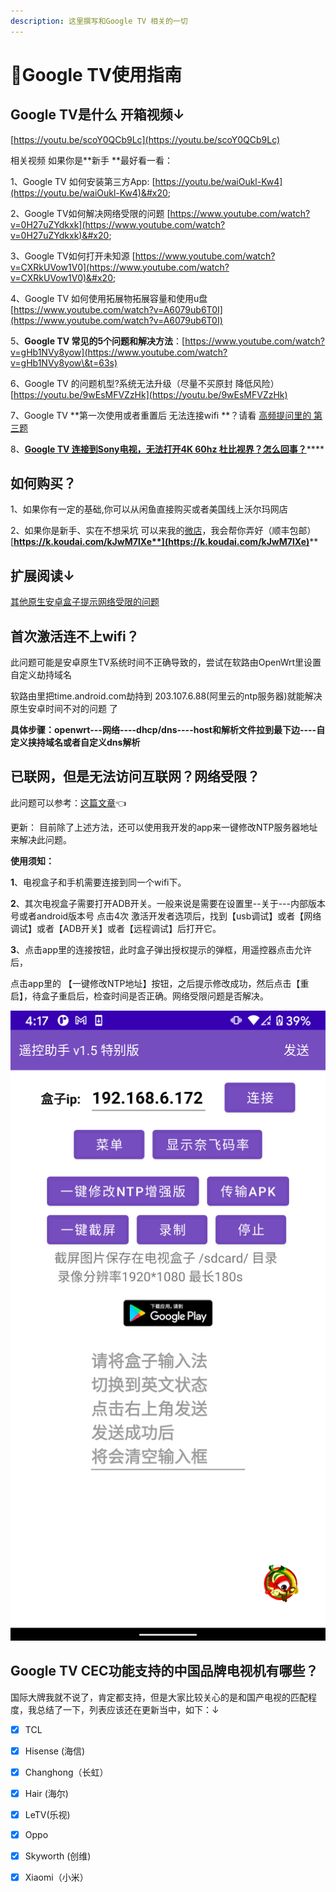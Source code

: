 ```yaml
---
description: 这里撰写和Google TV 相关的一切
---
```


# 🎈Google TV使用指南

## &#x20;Google TV是什么 开箱视频↓

&#x20;[https://youtu.be/scoY0QCb9Lc](https://youtu.be/scoY0QCb9Lc)

&#x20;相关视频 如果你是**新手 **最好看一看：&#x20;

1、Google TV 如何安装第三方App: [https://youtu.be/waiOukl-Kw4](https://youtu.be/waiOukl-Kw4)&#x20;

2、Google TV如何解决网络受限的问题 [https://www.youtube.com/watch?v=0H27uZYdkxk](https://www.youtube.com/watch?v=0H27uZYdkxk)&#x20;

3、Google TV如何打开未知源 [https://www.youtube.com/watch?v=CXRkUVow1V0](https://www.youtube.com/watch?v=CXRkUVow1V0)&#x20;

4、Google TV 如何使用拓展物拓展容量和使用u盘 [https://www.youtube.com/watch?v=A6079ub6T0I](https://www.youtube.com/watch?v=A6079ub6T0I)

5、**Google TV 常见的5个问题和解决方法**：[https://www.youtube.com/watch?v=gHb1NVy8yow](https://www.youtube.com/watch?v=gHb1NVy8yow\&t=63s)

6、Google TV 的问题机型?系统无法升级（尽量不买原封 降低风险） [https://youtu.be/9wEsMFVZzHk](https://youtu.be/9wEsMFVZzHk)

7、Google TV **第一次使用或者重置后 无法连接wifi **？请看 [ 高频提问里的 第三题](../gao-pin-ti-wen.md)

8、[**Google TV 连接到Sony电视，无法打开4K 60hz 杜比视界？怎么回事？**](https://didiboy0702.gitbook.io/wukongdaily/gao-pin-ti-wen#google-tv-lian-jie-dao-sony-dian-shi-wu-fa-da-kai-4-k-60hz-du-bi-shi-jie-zen-me-hui-shi)****

## &#x20;如何购买？

&#x20;1、如果你有一定的基础,你可以从闲鱼直接购买或者美国线上沃尔玛网店

&#x20;2、如果你是新手、实在不想采坑 可以来我的[微店](https://k.koudai.com/CRG9VqO9)，我会帮你弄好（顺丰包邮）[**https://k.koudai.com/kJwM7lXe**](https://k.koudai.com/kJwM7lXe)****



## &#x20;扩展阅读↓

&#x20; [其他原生安卓盒子提示网络受限的问题](../test/google-tv-xiu-gai-ntp-fu-wu-qi-di-zhi.md)

## &#x20;首次激活连不上wifi？

此问题可能是安卓原生TV系统时间不正确导致的，尝试在软路由OpenWrt里设置自定义劫持域名&#x20;

软路由里把time.android.com劫持到 203.107.6.88(阿里云的ntp服务器)就能解决原生安卓时间不对的问题 了&#x20;

**具体步骤：openwrt---网络----dhcp/dns----host和解析文件拉到最下边----自定义挟持域名或者自定义dns解析**

## &#x20;已联网，但是无法访问互联网？网络受限？

&#x20;此问题可以参考：[这篇文章](../test/google-tv-xiu-gai-ntp-fu-wu-qi-di-zhi.md)👈

&#x20;更新： 目前除了上述方法，还可以使用我开发的app来一键修改NTP服务器地址来解决此问题。

&#x20;**使用须知：**

**1**、电视盒子和手机需要连接到同一个wifi下。

**2**、其次电视盒子需要打开ADB开关。一般来说是需要在设置里--关于---内部版本号或者android版本号 点击4次 激活开发者选项后，找到【usb调试】或者【网络调试】或者【ADB开关】或者【远程调试】后打开它。

**3**、点击app里的连接按钮，此时盒子弹出授权提示的弹框，用遥控器点击允许后，

&#x20; 点击app里的 【一键修改NTP地址】按钮，之后提示修改成功，然后点击【重启】，待盒子重启后，检查时间是否正确。网络受限问题是否解决。

![](../.gitbook/assets/ntp-up.png)

## Google TV CEC功能支持的中国品牌电视机有哪些？

&#x20;       国际大牌我就不说了，肯定都支持，但是大家比较关心的是和国产电视的匹配程度，我总结了一下，列表应该还在更新当中，如下：↓

* [x] TCL
* [x] Hisense (海信)
* [x] Changhong（长虹）
* [x] Hair (海尔)
* [x] LeTV(乐视)
* [x] Oppo
* [x] Skyworth (创维)
* [x] Xiaomi（小米）

